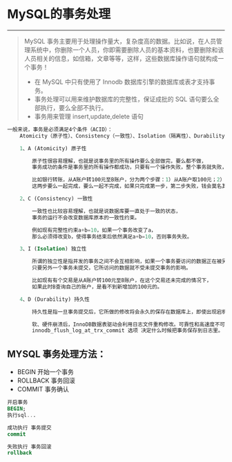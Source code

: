 MySQL的事务处理
===

---


> MySQL 事务主要用于处理操作量大，复杂度高的数据。比如说，在人员管理系统中，你删除一个人员，你即需要删除人员的基本资料，也要删除和该人员相关的信息，如信箱，文章等等，这样，这些数据库操作语句就构成一个事务！
>
> * 在 MySQL 中只有使用了 Innodb 数据库引擎的数据库或表才支持事务。
> * 事务处理可以用来维护数据库的完整性，保证成批的 SQL 语句要么全部执行，要么全部不执行。
> * 事务用来管理 insert,update,delete 语句

```sql
一般来说，事务是必须满足4个条件（ACID）：
    Atomicity（原子性）、Consistency（一致性）、Isolation（隔离性）、Durability（可靠性）

    1、A (Atomicity) 原子性

        原子性很容易理解，也就是说事务里的所有操作要么全部做完，要么都不做，
        事务成功的条件是事务里的所有操作都成功，只要有一个操作失败，整个事务就失败，需要回滚。

        比如银行转账，从A账户转100元至B账户，分为两个步骤：1）从A账户取100元；2）存入100元至B账户。
        这两步要么一起完成，要么一起不完成，如果只完成第一步，第二步失败，钱会莫名其妙少了100元。

    2、C (Consistency) 一致性

        一致性也比较容易理解，也就是说数据库要一直处于一致的状态，
        事务的运行不会改变数据库原本的一致性约束。

        例如现有完整性约束a+b=10，如果一个事务改变了a，
        那么必须得改变b，使得事务结束后依然满足a+b=10，否则事务失败。

    3、I (Isolation) 独立性

        所谓的独立性是指并发的事务之间不会互相影响，如果一个事务要访问的数据正在被另外一个事务修改，
        只要另外一个事务未提交，它所访问的数据就不受未提交事务的影响。

        比如现有有个交易是从A账户转100元至B账户，在这个交易还未完成的情况下，
        如果此时B查询自己的账户，是看不到新增加的100元的。

    4、D (Durability) 持久性

        持久性是指一旦事务提交后，它所做的修改将会永久的保存在数据库上，即使出现宕机也不会丢失。

        软、硬件崩溃后，InnoDB数据表驱动会利用日志文件重构修改。可靠性和高速度不可兼得， 
        innodb_flush_log_at_trx_commit 选项 决定什么时候把事务保存到日志里。
```

## MYSQL 事务处理方法：

* BEGIN 开始一个事务
* ROLLBACK 事务回滚
* COMMIT 事务确认 

```sql
开启事务
BEGIN;
执行sql...

成功执行 事务提交
commit

失败执行 事务回滚
rollback
```
